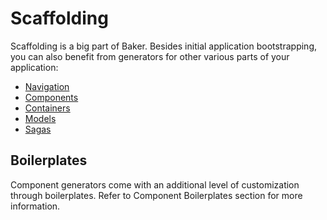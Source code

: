 # Scaffolding

Scaffolding is a big part of Baker. Besides initial application bootstrapping, you can also benefit from generators for  other various parts of your application:

* [Navigation](/scaffolding/navigation.md)
* [Components](/scaffolding/components.md)
* [Containers](/scaffolding/containers.md)
* [Models](/scaffolding/models.md)
* [Sagas](/scaffolding/sagas.md)

## Boilerplates

Component generators come with an additional level of customization through boilerplates. Refer to Component Boilerplates section for more information.

